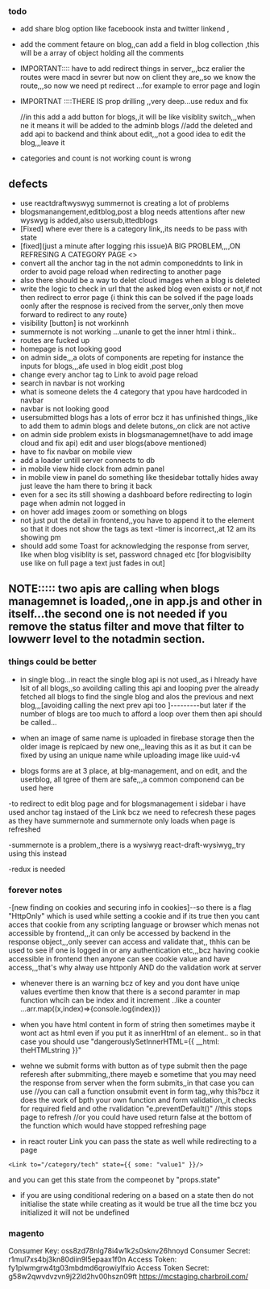 ### todo
- add share blog option like faceboook insta and twitter linkend ,

- add the comment fetaure on blog,,can add a field in blog collection ,this will be a array of object holding all the comments 

- IMPORTANT:::: have to add redirect things in server,,,bcz eralier the routes were macd in sevrer but now on client they are,,so we know the route,,,so now we need pt redirect ...for example to error page and login


- IMPORTNAT ::::THERE IS prop drilling ,,very deep...use redux and fix

    //in this add a add button for blogs,,it will be like visiblity switch,,,when ne it means it will be added to the adminb blogs
    //add the deleted and add api to backend and think about edit,,,not a good idea to edit the blog,,,leave it


- categories and count is not working count is wrong


## defects
- use reactdraftwyswyg summernot is creating a lot of problems
- blogsmanangement,editblog,post a blog needs attentions after new wyswyg is  added,also usersub,ittedblogs
- [Fixed] where ever there is a category link,,its needs to be pass with state
- [fixed](just a minute after logging rhis issue)A BIG PROBLEM,,,,ON REFRESING A CATEGORY PAGE <<ITS NOT LOADING TGHE BLOG>>
- convert all the anchor tag in the not admin componeddnts to link in order to avoid page reload when redirecting to another page
- also there should be a way to delet cloud images when a blog is deleted
- write the logic to check in url that the asked blog even exists or not,if not then redirect  to error page {i think this can be solved if the page loads oonly after the respnose is recived from the server,,only then move forward to redirect to any route}
- visibility [button] is not workinnh
- summernote is not working ...unanle to get the inner html i think..
- routes are fucked up
- homepage is not looking good
- on admin side,,,a olots of components are repeting for instance the inputs for blogs,,,afe used in blog eidit ,post blog 
- change every anchor tag to Link to avoid page reload
- search in navbar is not working 
- what is someone delets the 4 category that ypou have hardcoded in navbar
- navbar is not looking good
- usersubmitted blogs has a lots of error bcz it has unfinished things,,like to add them to admin blogs and delete butons,,on click are not active 
- on admin side problem  exists in blogsmanagemnet(have to add image cloud and fix api) edit and user blogs(above mentioned)
- have to fix navbar on mobile view
- add a loader untill server connects to db
- in mobile view hide clock from admin panel
- in mobile view in panel do something like thesidebar tottally hides away just leave the ham there to bring it back
- even for a sec its still showing a dashboard before redirecting to login page when admin not logged in
- on hover add images zoom or something on blogs
- not just put the detail in frontend,,you have to append it to the element so that it does not show the tags as text
-timer is incorrect,,at 12 am its showing pm
- should add some Toast for acknowledging the response from server, like when blog visiblity is set, password chnaged etc [for blogvisibilty use like on full page a text just fades in out]

## NOTE::::: two apis are calling when blogs managemnet is loaded,,one in  app.js and other in itself...the second one is not needed if you remove the status filter and move that filter to lowwerr level to the notadmin section.

### things could be better
- in single blog...in react the single blog api is not used,,as i hlready have lsit of all blogs,,so avoilding calling this api and looping pver the already fetched all blogs to find the single blog and alos the previous and next blog,,,[avoiding calling the next prev api too ]---------but later if the number of blogs are too much to afford a loop over them then api should be called...

- when an image of same name is uploaded in firebase storage then the older image is replcaed by new one,,,leaving this as it as but it can be fixed by using an unique name while uploading image like uuid-v4

- blogs forms are at 3 place, at blg-management, and on edit, and the userblog, all tgree of them are safe,,,a common componend can be used here

-to redirect to edit blog page and for blogsmanagement i sidebar i have used anchor tag instaed of the Link bcz we need to refecresh these pages as they have summernote and summernote only loads when page is refreshed

-summernote is a problem,,there is a wysiwyg react-draft-wysiwyg,,try using this instead

-redux is needed 






### forever notes
-[new finding on cookies and securing info in cookies]--so there is a flag "HttpOnly" which is used while setting a cookie and  if its true then you cant acces that cookie from any scripting language or browser which menas not accessible by frontend,,,it can only be accessed by backend in the response object,,,only seever can access and validate that,, thhis can be used to see if one is logged in or any authentication etc,,,bcz having cookie accessible in frontend then anyone can see cookie value and have access,,,that's why alway use httponly AND do the validation work at server

- whenever there is an warning bcz of key and you dont have uniqe values evertime then know that there is a second paramter in map function whcih can be index and it increment ..like a counter ...arr.map((x,index)=>{console.log(index)})

- when you have html content in form of string then sometimes maybe it wont act as html even if you put it as innerHtml of an element.. so in that case you should use "dangerouslySetInnerHTML={{ __html: theHTMLstring }}"

- wehne we submit forms with button as of type submit then the page referesh after submmiting,,there mayeb e sometime that you may need the response from server when the form submits,,in that case you can use
//you can call a function onsubmit event in form tag,,why this?bcz it does the work of bpth your  own function and form validation,,it checks for required field and othe rvalidation
"e.preventDefault()"  //this stops page to refresh 
    //or you could have used return false at the bottom of the function which would have stopped refreshing page

- in react router Link you can pass the state as well while redirecting to a page 
```
<Link to="/category/tech" state={{ some: "value1" }}/>
```
and you can get this state from the compeonet by "props.state"

- if you are using conditional redering on a based on a state then do not initialise the state while creating as it would be true all the time bcz you initialized it will not be undefined


### magento 
Consumer Key: oss8zd78nlg78i4w1k2s0sknv26hnoyd
Consumer Secret: r1mul7xs4bj3kn80diin9l5epaax1f0n
Access Token: fy1plwmgrw4tg03mbdmd6qrowiylfxio
Access Token Secret: g58w2qwvdvzvn9j22ld2hv00hszn09ft
https://mcstaging.charbroil.com/